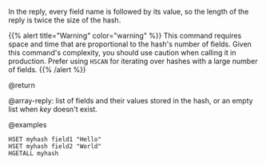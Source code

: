 In the reply, every field name is followed by its value, so the length of the reply is twice the size of the hash.

{{% alert title="Warning" color="warning" %}}
This command requires space and time that are proportional to the hash's number of fields.
Given this command's complexity, you should use caution when calling it in production.
Prefer using `HSCAN` for iterating over hashes with a large number of fields.
{{% /alert  %}}

@return

@array-reply: list of fields and their values stored in the hash, or an
empty list when _key_ doesn't exist.

@examples

```cli
HSET myhash field1 "Hello"
HSET myhash field2 "World"
HGETALL myhash
```

